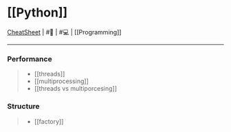 # [[Python]]
[CheatSheet](https://docs.python.org/3/) | #📃 | #💻 | [[Programming]]
___
### Performance 
> -  [[threads]] 
> -  [[multiprocessing]]
> - [[threads vs multiporcesing]]

### Structure 
> - [[factory]]